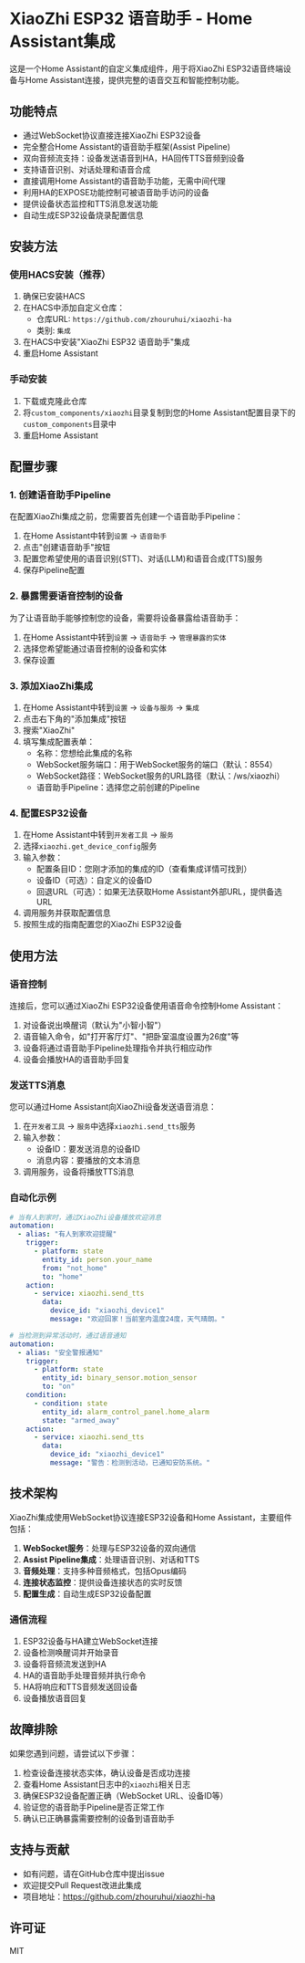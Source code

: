 # XiaoZhi ESP32 语音助手 - Home Assistant集成

这是一个Home Assistant的自定义集成组件，用于将XiaoZhi ESP32语音终端设备与Home Assistant连接，提供完整的语音交互和智能控制功能。

## 功能特点

* 通过WebSocket协议直接连接XiaoZhi ESP32设备
* 完全整合Home Assistant的语音助手框架(Assist Pipeline)
* 双向音频流支持：设备发送语音到HA，HA回传TTS音频到设备
* 支持语音识别、对话处理和语音合成
* 直接调用Home Assistant的语音助手功能，无需中间代理
* 利用HA的EXPOSE功能控制可被语音助手访问的设备
* 提供设备状态监控和TTS消息发送功能
* 自动生成ESP32设备烧录配置信息

## 安装方法

### 使用HACS安装（推荐）

1. 确保已安装HACS
2. 在HACS中添加自定义仓库：  
   * 仓库URL: `https://github.com/zhouruhui/xiaozhi-ha`  
   * 类别: `集成`
3. 在HACS中安装"XiaoZhi ESP32 语音助手"集成
4. 重启Home Assistant

### 手动安装

1. 下载或克隆此仓库
2. 将`custom_components/xiaozhi`目录复制到您的Home Assistant配置目录下的`custom_components`目录中
3. 重启Home Assistant

## 配置步骤

### 1\. 创建语音助手Pipeline

在配置XiaoZhi集成之前，您需要首先创建一个语音助手Pipeline：

1. 在Home Assistant中转到`设置` \-> `语音助手`
2. 点击"创建语音助手"按钮
3. 配置您希望使用的语音识别(STT)、对话(LLM)和语音合成(TTS)服务
4. 保存Pipeline配置

### 2\. 暴露需要语音控制的设备

为了让语音助手能够控制您的设备，需要将设备暴露给语音助手：

1. 在Home Assistant中转到`设置` \-> `语音助手` \-> `管理暴露的实体`
2. 选择您希望能通过语音控制的设备和实体
3. 保存设置

### 3\. 添加XiaoZhi集成

1. 在Home Assistant中转到`设置` \-> `设备与服务` \-> `集成`
2. 点击右下角的"添加集成"按钮
3. 搜索"XiaoZhi"
4. 填写集成配置表单：  
   * 名称：您想给此集成的名称  
   * WebSocket服务端口：用于WebSocket服务的端口（默认：8554）  
   * WebSocket路径：WebSocket服务的URL路径（默认：/ws/xiaozhi）  
   * 语音助手Pipeline：选择您之前创建的Pipeline

### 4\. 配置ESP32设备

1. 在Home Assistant中转到`开发者工具` \-> `服务`
2. 选择`xiaozhi.get_device_config`服务
3. 输入参数：  
   * 配置条目ID：您刚才添加的集成的ID（查看集成详情可找到）  
   * 设备ID（可选）：自定义的设备ID  
   * 回退URL（可选）：如果无法获取Home Assistant外部URL，提供备选URL
4. 调用服务并获取配置信息
5. 按照生成的指南配置您的XiaoZhi ESP32设备

## 使用方法

### 语音控制

连接后，您可以通过XiaoZhi ESP32设备使用语音命令控制Home Assistant：

1. 对设备说出唤醒词（默认为"小智小智"）
2. 语音输入命令，如"打开客厅灯"、"把卧室温度设置为26度"等
3. 设备将通过语音助手Pipeline处理指令并执行相应动作
4. 设备会播放HA的语音助手回复

### 发送TTS消息

您可以通过Home Assistant向XiaoZhi设备发送语音消息：

1. 在`开发者工具` \-> `服务`中选择`xiaozhi.send_tts`服务
2. 输入参数：  
   * 设备ID：要发送消息的设备ID  
   * 消息内容：要播放的文本消息
3. 调用服务，设备将播放TTS消息

### 自动化示例

```yaml
# 当有人到家时，通过XiaoZhi设备播放欢迎消息
automation:
  - alias: "有人到家欢迎提醒"
    trigger:
      - platform: state
        entity_id: person.your_name
        from: "not_home"
        to: "home"
    action:
      - service: xiaozhi.send_tts
        data:
          device_id: "xiaozhi_device1"
          message: "欢迎回家！当前室内温度24度，天气晴朗。"

# 当检测到异常活动时，通过语音通知
automation:
  - alias: "安全警报通知"
    trigger:
      - platform: state
        entity_id: binary_sensor.motion_sensor
        to: "on"
    condition:
      - condition: state
        entity_id: alarm_control_panel.home_alarm
        state: "armed_away"
    action:
      - service: xiaozhi.send_tts
        data:
          device_id: "xiaozhi_device1"
          message: "警告：检测到活动，已通知安防系统。"
```

## 技术架构

XiaoZhi集成使用WebSocket协议连接ESP32设备和Home Assistant，主要组件包括：

1. **WebSocket服务**：处理与ESP32设备的双向通信
2. **Assist Pipeline集成**：处理语音识别、对话和TTS
3. **音频处理**：支持多种音频格式，包括Opus编码
4. **连接状态监控**：提供设备连接状态的实时反馈
5. **配置生成**：自动生成ESP32设备配置

### 通信流程

1. ESP32设备与HA建立WebSocket连接
2. 设备检测唤醒词并开始录音
3. 设备将音频流发送到HA
4. HA的语音助手处理音频并执行命令
5. HA将响应和TTS音频发送回设备
6. 设备播放语音回复

## 故障排除

如果您遇到问题，请尝试以下步骤：

1. 检查设备连接状态实体，确认设备是否成功连接
2. 查看Home Assistant日志中的`xiaozhi`相关日志
3. 确保ESP32设备配置正确（WebSocket URL、设备ID等）
4. 验证您的语音助手Pipeline是否正常工作
5. 确认已正确暴露需要控制的设备到语音助手

## 支持与贡献

* 如有问题，请在GitHub仓库中提出issue
* 欢迎提交Pull Request改进此集成
* 项目地址：<https://github.com/zhouruhui/xiaozhi-ha>

## 许可证

MIT 